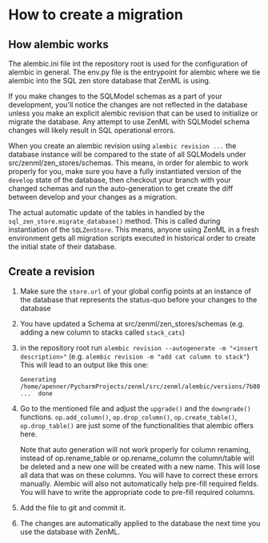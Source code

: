 # How to create a migration

## How alembic works

The alembic.ini file int the repository root is used for the configuration of
alembic in general. The env.py file is the entrypoint for alembic where we tie
alembic into the SQL zen store database that ZenML is using.

If you make changes to the SQLModel schemas as a part of your development,
you'll notice the changes are not reflected in the database unless you make
an explicit alembic revision that can be used to initialize or migrate the
database. Any attempt to use ZenML with SQLModel schema changes will likely
result in SQL operational errors.

When you create an alembic revision using `alembic revision ...` the 
database instance will be compared to the state of all SQLModels under 
src/zenml/zen_stores/schemas. This means, in order for alembic to work properly
for you, make sure you have a fully instantiated version of the `develop` state
of the database, then checkout your branch with your changed schemas and run the
auto-generation to get create the diff between develop and your changes as a
migration.

The actual automatic update of the tables in handled by the 
`sql_zen_store.migrate_database()` method. This is called during instantiation 
of the `SQLZenStore`. This means, anyone using ZenML in a fresh environment 
gets all migration scripts executed in historical order to create the initial 
state of their database.

## Create a revision


1) Make sure the `store.url` of your global config points at an instance of the 
   database that represents the status-quo before your changes to the database
2) You have updated a Schema at src/zenml/zen_stores/schemas
   (e.g. adding a new column to stacks called `stack_cats`)
3) in the repository root run `alembic revision --autogenerate -m "<insert description>"`
   (e.g. `alembic revision -m "add cat column to stack"`)
   This will lead to an output like this one:
   ```shell
   Generating /home/apenner/PycharmProjects/zenml/src/zenml/alembic/versions/7b807019ae53_add_cat_column_to_stack.py ...  done
   ```
4) Go to the mentioned file and adjust the `upgrade()` and the `downgrade()` 
   functions.
   `op.add_column()`, `op.drop_column()`, `op.create_table()`, `op.drop_table()`
   are just some of the functionalities that alembic offers here.

   Note that auto generation will not work properly for column renaming, instead
   of op.rename_table or op.rename_column the column/table will be deleted and
   a new one will be created with a new name. This will lose all data that was
   on these columns. You will have to correct these errors manually. Alembic
   will also not automatically help pre-fill required fields. You will have to 
   write the appropriate code to pre-fill required columns.

5) Add the file to git and commit it.
6) The changes are automatically applied to the database the next time you 
   use the database with ZenML.